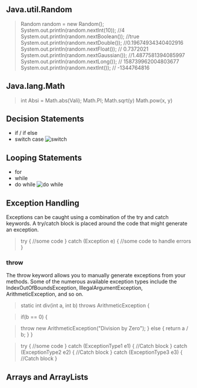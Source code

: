 ## Java.util.Random 
> Random random = new Random();
>  System.out.println(random.nextInt(10)); //4
System.out.println(random.nextBoolean()); //true
System.out.println(random.nextDouble()); //0.19674934340402916
System.out.println(random.nextFloat()); // 0.7372021
System.out.println(random.nextGaussian()); //1.4877581394085997
>  System.out.println(random.nextLong());  // 158739962004803677
> System.out.println(random.nextInt()); // -1344764816

## Java.lang.Math
>  int Absi = Math.abs(Vali);
>  Math.PI;
> Math.sqrt(y)
> Math.pow(x, y)


## Decision Statements
- if / if else
- switch case
![switch](https://i.ytimg.com/vi/wcwWlasmLWs/maxresdefault.jpg)

## Looping Statements
- for 
- while
- do while
![do while](https://media.geeksforgeeks.org/wp-content/uploads/20191118154342/do-while-Loop-GeeksforGeeks2.jpg)

## Exception Handling
Exceptions can be caught using a combination of the try and catch keywords.
A try/catch block is placed around the code that might generate an exception.
> try {
//some code
>} catch (Exception e) {
//some code to handle errors
}

### throw
The throw keyword allows you to manually generate exceptions from your methods.
Some of the numerous available exception types include the IndexOutOfBoundsException, IllegalArgumentException, ArithmeticException, and so on.
>  static int div(int a, int b) throws ArithmeticException {

>if(b == 0) {

> throw new ArithmeticException("Division by Zero");
} else {
return a / b;
}
}


>try {
//some code
} catch (ExceptionType1 e1) {
//Catch block
} catch (ExceptionType2 e2) {
//Catch block
} catch (ExceptionType3 e3) {
//Catch block
}


## Arrays and ArrayLists 




